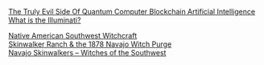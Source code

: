 [The Truly Evil Side Of Quantum Computer Blockchain Artificial Intelligence
](https://steemit.com/quantum/@bitcoindoubler/the-truly-evil-side-of-quantum-computer-blockchain-artificial-intelligence)  
[What is the Illuminati?](https://www.henrymakow.com/001260.html)  

[Native American Southwest Witchcraft](http://nativeamericansouthwest.blogspot.com/)  
[Skinwalker Ranch & the 1878 Navajo Witch Purge](https://historicalparanormal.home.blog/2019/05/05/skinwalker-ranch-the-1878-navajo-witch-purge/)  
[Navajo Skinwalkers – Witches of the Southwest](https://www.legendsofamerica.com/navajo-skinwalkers/2/)  
